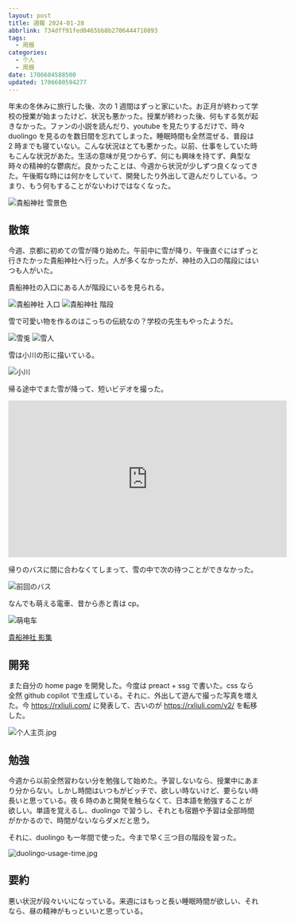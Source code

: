 ```yaml
---
layout: post
title: 週報 2024-01-28
abbrlink: 734dff91fed0465bb8b2706444710893
tags:
  - 周报
categories:
  - 个人
  - 周报
date: 1706604588500
updated: 1706680594277
---
```


年末の冬休みに旅行した後、次の 1 週間はずっと家にいた。お正月が終わって学校の授業が始まったけど、状況も悪かった。授業が終わった後、何もする気が起きなかった。ファンの小説を読んだり、youtube を見たりするだけで、時々 duolingo を見るのを数日間を忘れてしまった。睡眠時間も全然混ぜる、普段は 2 時までも寝ていない。こんな状況はとても悪かった。以前、仕事をしていた時もこんな状況があた。生活の意味が見つからず、何にも興味を持てず、典型な時々の精神的な鬱病だ。良かったことは、今週から状況が少しずつ良くなってきた。午後暇な時には何かをしていて、開発したり外出して遊んだりしている。つまり、もう何もすることがないわけではなくなった。

![貴船神社 雪景色](https://image-proxy.rxliuli.com/?url=https://lh3.googleusercontent.com/pw/ABLVV85QrNKm-gLaGZJU89L6-Wg2U91w0fyYOFrfCcpWxbJlHWJ2UMhxbBOwDOaBHl0NkGM0VdXOS17bmva3yyQYT4QLtK-Sg3CrlLjuBpLLHcUTIknIYL7Ah7r0IVhpXRXAe0m9l2YYdKCu-NbeZipHqua-Aw=w2554-h1916-s-no-gm)

## 散策

今週、京都に初めての雪が降り始めた。午前中に雪が降り、午後直ぐにはずっと行きたかった貴船神社へ行った。人が多くなかったが、神社の入口の階段にはいつも人がいた。

貴船神社の入口にある人が階段にいるを見られる。

![貴船神社 入口](https://image-proxy.rxliuli.com/?url=https://lh3.googleusercontent.com/pw/ABLVV845-ZhF7XooaK69ayqK7ch1Oz-9CTiSFORAIMEbP4VR0f_UMuCJEl98ufcxonp2I_Eak526vgaFQo6qFcCOx15hWxxYsgkOmCK3NpYVdU3s8yeK8oRrj32t6fHb4ex9dT8-27LRTLCoXahnfldS1_PiCw=w2554-h1916-s-no-gm)
![貴船神社 階段](https://image-proxy.rxliuli.com/?url=https://lh3.googleusercontent.com/pw/ABLVV86PAZvXU5aJHWTFocNzhUV22-FoBcLeEuUEJpI0r66_JHIeNrclSTsDEsSTf5qT5LPEVtduJGe83NvW8ascXUVTu8mfRccS3nh86MUal_nRFqCyj9zOpHqiExNsDqGIVpzayr4v_fENZsKV42sJTcW4qg=w1438-h1916-s-no-gm)

雪で可愛い物を作るのはこっちの伝統なの？学校の先生もやったようだ。

![雪兎](https://image-proxy.rxliuli.com/?url=https://lh3.googleusercontent.com/pw/ABLVV84bRc0dcv6OzsRMSv2t-sSsIhyvrrqXCtbbwFR6oJt-kjZUAk-43TPYxhP9OStvYlHqQb9JP1-YLi9tQzbzSs9a2tjzfxDCzFvAuAysEPAXZYzEz8Wr2kAKT7Uqt4brJsI-zS_cmm4H0U7pS4lAd0pV6A=w2554-h1916-s-no-gm)
![雪人](https://image-proxy.rxliuli.com/?url=https://lh3.googleusercontent.com/pw/ABLVV84UaFC_wxD9DUPhbJ-8k9RkX3sIDinxkhrucOwYX-ncbhl1mNtloE0r5Sy9pMfrbTHNz7Kv8ScMO_vTQ4oXnBDcB9myAqh5Lq275cv5PHq3GkiF2JNbumCghPVUWx4-vKX7acb-q02xqTSht9hEDpwoCA=w1438-h1916-s-no-gm)

雪は小川の形に描いている。

![小川](https://image-proxy.rxliuli.com/?url=https://lh3.googleusercontent.com/pw/ABLVV87YD0lrHSqKjB1lETPvC6jU2rcJYKmH3S4kcV4BVW0W35ou95mBOvs8iRxmQCnS3uNPq-McqyAhJlzRKjgvEhX3eW5gZ8i4Pf99M_Mxnanu0s4WdCpMKx1KPovLeodRxa5EoJqH5L1-_T1-6YWSF_1fiA=w2554-h1916-s-no-gm)

帰る途中でまた雪が降って、短いビデオを撮った。

<iframe width="560" height="315" src="https://www.youtube.com/embed/39SUz7ZeyXc?si=ASAJ-HLizGFsqwAa" title="YouTube video player" frameborder="0" allow="accelerometer; autoplay; clipboard-write; encrypted-media; gyroscope; picture-in-picture; web-share" allowfullscreen></iframe>

帰りのバスに間に合わなくてしまって、雪の中で次の待つことができなかった。

![前回のバス](https://image-proxy.rxliuli.com/?url=https://lh3.googleusercontent.com/pw/ABLVV87je3odUygh_OZiO9DKQIh-dac03P7mShBQxTm2VSh6yXpdmOI-AITiY6W29CHcfvjv1322ozgRDENW6ijlSmwvmz3L1E-KMTxQDrz9G4LFlaMiO_qfy7fSh6Ryo6a4LMVKWigiRgOPgV_4nAbMeMjU7Q=w1438-h1916-s-no-gm)

なんでも萌える電車、昔から赤と青は cp。

![萌电车](https://image-proxy.rxliuli.com/?url=https://lh3.googleusercontent.com/pw/ABLVV84fZB7UP8cGM6ydI30moNTw8L9q0D0ImOu3LkyCx417TPQG3h1UTgnDL_JXeiMIrIgbQHLilSKk3iDmgPY4sCvahqZzRroVu8WtpdKZzMJDh1pYtnPyGvGsqP7aeU-aTm9hjoBaTEzMMTcG8NwEDhn5XQ=w1438-h1916-s-no-gm?authuser=0)

[貴船神社 影集](https://photos.app.goo.gl/XvsDmu2t7axRU8fFA)

## 開発

また自分の home page を開発した。今度は preact + ssg で書いた。css なら全然 github copilot で生成している。それに、外出して遊んで撮った写真を増えた。今 <https://rxliuli.com/> に発表して、古いのが <https://rxliuli.com/v2/> を転移した。

![个人主页.jpg](/resources/addeaf0027fc4458b2ec8343de66e65a.jpg)

## 勉強

今週から以前全然習わない分を勉強して始めた。予習しないなら、授業中にあまり分からない。しかし時間はいつもがビッチで、欲しい時ないけど、要らない時長いと思っている。夜 6 時のあと開発を触らなくて、日本語を勉強することが欲しい。単語を覚えるし、duolingo で習うし、それとも宿題や予習は全部時間がかかるので、時間がないならダメだと思う。

それに、duolingo も一年間で使った。今まで早く三つ目の階段を習った。

![duolingo-usage-time.jpg](/resources/172b1ef190824e51a7c9d099f09270f2.jpg)

## 要約

悪い状況が段々いいになっている。来週にはもっと長い睡眠時間が欲しい、それなら、昼の精神がもっといいと思っている。
